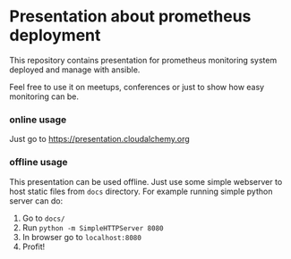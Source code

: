 # Presentation about prometheus deployment

This repository contains presentation for prometheus monitoring system deployed and manage with ansible.

Feel free to use it on meetups, conferences or just to show how easy monitoring can be.

### online usage
Just go to https://presentation.cloudalchemy.org

### offline usage 

This presentation can be used offline. Just use some simple webserver to host static files from `docs` directory. For example running simple python server can do:
1. Go to `docs/`
2. Run `python -m SimpleHTTPServer 8080`
3. In browser go to `localhost:8080`
4. Profit!
